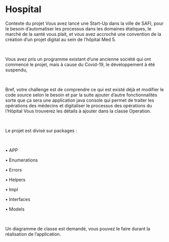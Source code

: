 # Hospital
Contexte du projet
Vous avez lancé une Start-Up dans la ville de SAFI, pour le besoin d’automatiser les processus dans les domaines étatiques, le marché de la santé vous plait, et vous avez accroché une convention de la création d’un projet digital au sein de l’hôpital Med 5.

​

Vous avez pris un programme existant d’une ancienne société qui ont commencé le projet, mais à cause du Covid-19, le développement à été suspendu,

​

Bref, votre challenge est de comprendre ce qui est existé déjà et modifier le code source selon le besoin et par la suite ajouter d’autre fonctionnalités sorte que ça sera une application java console qui permet de traiter les opérations des médecins et digitaliser le processus des opérations du l’Hôpital Vous trouverez les détails à ajouter dans la classe Operation.

​

Le projet est divisé sur packages :

​

• APP

• Enumerations

• Errors

• Helpers

• Impl

• Interfaces

• Models

​

Un diagramme de classe est demandé, vous pouvez le faire durant la réalisation de l’application.
